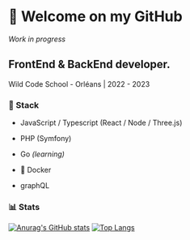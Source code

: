 # 👋 Welcome on my GitHub
*Work in progress*

## FrontEnd & BackEnd developer. 

Wild Code School - Orléans | 2022 - 2023

### 🚀 Stack
- JavaScript / Typescript (React / Node / Three.js)
- PHP (Symfony)
- Go *(learning)*

- 🐳 Docker 
- graphQL
### 📊 Stats

[![Anurag's GitHub stats](https://github-readme-stats.vercel.app/api?username=hhertout&hide_border=true&show_icons=true)](https://github.com/anuraghazra/github-readme-stats)  [![Top Langs](https://github-readme-stats.vercel.app/api/top-langs/?username=hhertout&hide_border=true&layout=compact&hide=scss,css,html)](https://github.com/anuraghazra/github-readme-stats)
